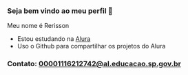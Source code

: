 ### Seja bem vindo ao meu perfil 👋

Meu nome é Rerisson

- Estou estudando na [Alura](https://www.alura.com.br)
- Uso o Github para compartilhar os projetos do Alura

### Contato: 00001116212742@al.educacao.sp.gov.br

<!--
**RerissonAluno/RerissonAluno** is a ✨ _special_ ✨ repository because its `README.md` (this file) appears on your GitHub profile.

Here are some ideas to get you started:

- 🔭 I’m currently working on ...
- 🌱 I’m currently learning ...
- 👯 I’m looking to collaborate on ...
- 🤔 I’m looking for help with ...
- 💬 Ask me about ...
- 📫 How to reach me: ...
- 😄 Pronouns: ...
- ⚡ Fun fact: ...
-->
